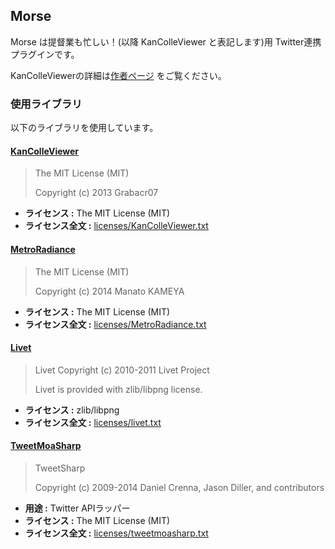 Morse
--

Morse は提督業も忙しい！(以降 KanColleViewer と表記します)用 Twitter連携プラグインです。

KanColleViewerの詳細は[作者ページ](http://grabacr.net/kancolleviewer) をご覧ください。

### 使用ライブラリ

以下のライブラリを使用しています。

#### [KanColleViewer](https://github.com/Grabacr07/KanColleViewer)

> The MIT License (MIT)
> 
> Copyright (c) 2013 Grabacr07

* **ライセンス :** The MIT License (MIT)
* **ライセンス全文 :** [licenses/KanColleViewer.txt](licenses/kancolleviewer.txt)

#### [MetroRadiance](https://github.com/Grabacr07/MetroRadiance)

> The MIT License (MIT)
> 
> Copyright (c) 2014 Manato KAMEYA

* **ライセンス :** The MIT License (MIT)
* **ライセンス全文 :** [licenses/MetroRadiance.txt](licenses/metroradiance.txt)

#### [Livet](http://ugaya40.hateblo.jp/entry/Livet)

> Livet Copyright (c) 2010-2011 Livet Project
> 
> Livet is provided with zlib/libpng license.

* **ライセンス :** zlib/libpng
* **ライセンス全文 :** [licenses/livet.txt](licenses/livet.txt)

#### [TweetMoaSharp](https://github.com/Yortw/tweetmoasharp)

> TweetSharp
>
> Copyright (c) 2009-2014 Daniel Crenna, Jason Diller, and contributors

* **用途 :** Twitter APIラッパー
* **ライセンス :** The MIT License (MIT)
* **ライセンス全文 :** [licenses/tweetmoasharp.txt](licenses/tweetmoasharp.txt)
